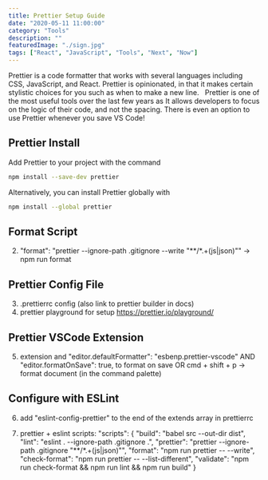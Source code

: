 ```yaml
---
title: Prettier Setup Guide
date: "2020-05-11 11:00:00"
category: "Tools"
description: ""
featuredImage: "./sign.jpg"
tags: ["React", "JavaScript", "Tools", "Next", "Now"]
---
```


Prettier is a code formatter that works with several languages including CSS, JavaScript, and React. Prettier is opinionated, in that it makes certain stylistic choices for you such as when to make a new line.
&nbsp;
Prettier is one of the most useful tools over the last few years as It allows developers to focus on the logic of their code, and not the spacing. There is even an option to use Prettier whenever you save VS Code!

## Prettier Install

Add Prettier to your project with the command

```bash
npm install --save-dev prettier
```

Alternatively, you can install Prettier globally with
```bash
npm install --global prettier
```

## Format Script


2.    "format": "prettier --ignore-path .gitignore --write \"**/*.+(js|json)\""     -> npm run format

## Prettier Config File

3. .prettierrc config (also link to prettier builder in docs)
4. prettier playground for setup https://prettier.io/playground/

## Prettier VSCode Extension
5. extension and    "editor.defaultFormatter": "esbenp.prettier-vscode"   AND    "editor.formatOnSave": true,   to format on save OR cmd + shift + p -> format document (in the command palette)


## Configure with ESLint
6. add "eslint-config-prettier" to the end of the extends array in prettierrc


7. prettier + eslint scripts:
"scripts": {
      "build": "babel src --out-dir dist",
    "lint": "eslint . --ignore-path .gitignore .",
    "prettier": "prettier --ignore-path .gitignore \"**/*.+(js|json)\"",
    "format": "npm run prettier -- --write",
    "check-format": "npm run prettier -- --list-different",
    "validate": "npm run check-format && npm run lint && npm run build"
}